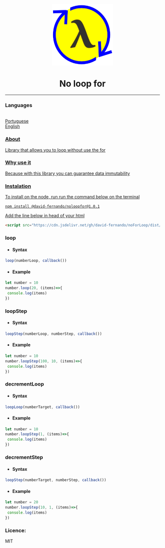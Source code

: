 <p align="center">
  <a href="" rel="noopener">
 <img width=200px height=200px src="icon/icon.png" alt="No loop for"></a>
</p>

<h1 align="center">No loop for</h1>

---

### Languages
<ul style="display:inline; list-style-type:none">
  <li style="list-style-type:none"><a href="LEIAME.md">Portuguese</li>
  <li style="list-style-type:none"><a href="#">English</li>
</ul>

### About
Library that allows you to loop without use the for

### Why use it
Because with this library you can guarantee data immutability

### Instalation
To install on the node, run run the command below on the terminal
```
npm install @david-fernando/noloopfor@1.0.1
```
Add the line below in head of your html
```html
<script src="https://cdn.jsdelivr.net/gh/david-fernando/noForLoop/dist/noforloop.js"></script>
```
### loop
   - #### Syntax
  ```javascript
  loop(numberLoop, callback())
  ```
  - #### Example
  ```javascript
  let number = 10
  number.loop(20, (items)=>{
   console.log(items)
  })
  ```
### loopStep
   - #### Syntax
  ```javascript
  loopStep(numberLoop, numberStep, callback())
  ```
  - #### Example
  ```javascript
  let number = 10
  number.loopStep(100, 10, (items)=>{
   console.log(items)
  })
  ```
  

### decrementLoop
   - #### Syntax
  ```javascript
  loopLoop(numberTarget, callback())
  ```
  - #### Example
  ```javascript
  let number = 10
  number.loopStep(1, (items)=>{
   console.log(items)
  })
  ```
  
### decrementStep
   - #### Syntax
  ```javascript
  loopStep(numberTarget, numberStep, callback())
  ```
  - #### Example
  ```javascript
  let number = 20
  number.loopStep(10, 1, (items)=>{
   console.log(items)
  })
  ```

### Licence:
MIT
